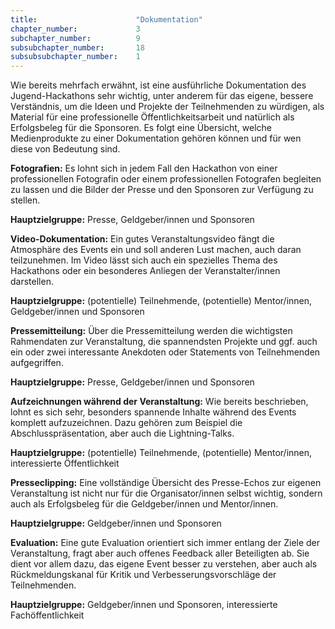 ```yaml
---
title: 						"Dokumentation"
chapter_number: 			3
subchapter_number:			9
subsubchapter_number:		18
subsubsubchapter_number:	1
---
```


Wie bereits mehrfach erwähnt, ist eine ausführliche Dokumentation des Jugend-Hackathons sehr wichtig, unter anderem für das eigene, bessere Verständnis, um die Ideen und Projekte der Teilnehmenden zu würdigen, als Material für eine professionelle Öffentlichkeitsarbeit und natürlich als Erfolgsbeleg für die Sponsoren. Es folgt eine Übersicht, welche Medienprodukte zu einer Dokumentation gehören können und für wen diese von Bedeutung sind.

**Fotografien:** Es lohnt sich in jedem Fall den Hackathon von einer professionellen Fotografin oder einem professionellen Fotografen begleiten zu lassen und die Bilder der Presse und den Sponsoren zur Verfügung zu stellen.

**Hauptzielgruppe:** Presse, Geldgeber/innen und Sponsoren

**Video-Dokumentation:** Ein gutes Veranstaltungsvideo fängt die Atmosphäre des Events ein und soll anderen Lust machen, auch daran teilzunehmen. Im Video lässt sich auch ein spezielles Thema des Hackathons oder ein besonderes Anliegen der Veranstalter/innen darstellen.

**Hauptzielgruppe:** (potentielle) Teilnehmende, (potentielle) Mentor/innen, Geldgeber/innen und Sponsoren

**Pressemitteilung:** Über die Pressemitteilung werden die wichtigsten Rahmendaten zur Veranstaltung, die spannendsten Projekte und ggf. auch ein oder zwei interessante Anekdoten oder Statements von Teilnehmenden aufgegriffen.

**Hauptzielgruppe:** Presse, Geldgeber/innen und Sponsoren

**Aufzeichnungen während der Veranstaltung:** Wie bereits beschrieben, lohnt es sich sehr, besonders spannende Inhalte während des Events komplett aufzuzeichnen. Dazu gehören zum Beispiel die Abschlusspräsentation, aber auch die Lightning-Talks.

**Hauptzielgruppe:** (potentielle) Teilnehmende, (potentielle) Mentor/innen, interessierte Öffentlichkeit

**Presseclipping:** Eine vollständige Übersicht des Presse-Echos zur eigenen Veranstaltung ist nicht nur für die Organisator/innen selbst wichtig, sondern auch als Erfolgsbeleg für die Geldgeber/innen und Mentor/innen.

**Hauptzielgruppe:** Geldgeber/innen und Sponsoren

**Evaluation:** Eine gute Evaluation orientiert sich immer entlang der Ziele der Veranstaltung, fragt aber auch offenes Feedback aller Beteiligten ab. Sie dient vor allem dazu, das eigene Event besser zu verstehen, aber auch als Rückmeldungskanal für Kritik und Verbesserungsvorschläge der Teilnehmenden.

**Hauptzielgruppe:** Geldgeber/innen und Sponsoren, interessierte Fachöffentlichkeit
